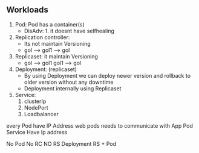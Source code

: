 ## Workloads
   1. Pod: Pod has a container(s)
       * DisAdv: 1. it doesnt have selfhealing 
   2. Replication controller: 
       * Its not maintain Versioning 
       * gol --> gol1 --> gol
   3. Replicaset: it maintain Versioning 
       * gol --> gol1 gol1 --> gol
   4. Deployment: (replicaset) 
       * By using Deployment we can deploy newer version and rollback to older version without any downtime 
       * Deployment internally using Replicaset 
   5. Service: 
       1. clusterIp 
       2. NodePort
       3. Loadbalancer 
   
   every Pod have IP Address 
   web pods needs to communicate with App Pod 
   Service Have Ip address 

   No Pod
   No RC
   NO RS 
   Deployment RS + Pod
